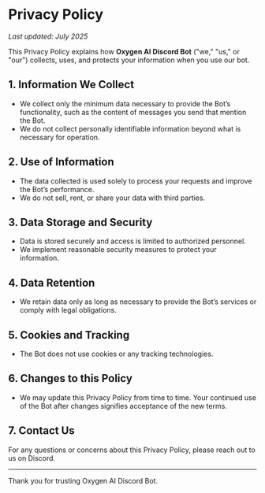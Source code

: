 # Privacy Policy

_Last updated: July 2025_

This Privacy Policy explains how **Oxygen AI Discord Bot** ("we," "us," or "our") collects, uses, and protects your information when you use our bot.

## 1. Information We Collect  
- We collect only the minimum data necessary to provide the Bot’s functionality, such as the content of messages you send that mention the Bot.  
- We do not collect personally identifiable information beyond what is necessary for operation.

## 2. Use of Information  
- The data collected is used solely to process your requests and improve the Bot’s performance.  
- We do not sell, rent, or share your data with third parties.

## 3. Data Storage and Security  
- Data is stored securely and access is limited to authorized personnel.  
- We implement reasonable security measures to protect your information.

## 4. Data Retention  
- We retain data only as long as necessary to provide the Bot’s services or comply with legal obligations.

## 5. Cookies and Tracking  
- The Bot does not use cookies or any tracking technologies.

## 6. Changes to this Policy  
- We may update this Privacy Policy from time to time. Your continued use of the Bot after changes signifies acceptance of the new terms.

## 7. Contact Us  
For any questions or concerns about this Privacy Policy, please reach out to us on Discord.

---

Thank you for trusting Oxygen AI Discord Bot.